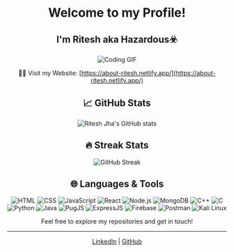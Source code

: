 <div align="center">

# Welcome to my Profile!       
## I'm Ritesh aka Hazardous☣️

![Coding GIF](https://i.redd.it/n8agw6z2smyb1.gif)


🧑‍💻 Visit my Website: [https://about-ritesh.netlify.app/](https://about-ritesh.netlify.app/)

## 📈 GitHub Stats
![Ritesh Jha's GitHub stats](https://github-readme-stats.vercel.app/api?username=RiteshJha912&show_icons=true&hide_title=true&hide=prs&count_private=true&theme=dark)  

## 🔥 Streak Stats
![GitHub Streak](https://github-readme-streak-stats.herokuapp.com/?user=RiteshJha912&theme=dark)


## 🌐 Languages & Tools
![HTML](https://img.shields.io/badge/HTML-5C2D91?style=flat&logo=html5&logoColor=white)
![CSS](https://img.shields.io/badge/CSS-000000?style=flat&logo=css3&logoColor=white)
![JavaScript](https://img.shields.io/badge/JavaScript-F7DF1E?style=flat&logo=javascript&logoColor=black)
![React](https://img.shields.io/badge/React-61DAFB?style=flat&logo=react&logoColor=black)
![Node.js](https://img.shields.io/badge/Node.js-339933?style=flat&logo=node.js&logoColor=white)
![MongoDB](https://img.shields.io/badge/MongoDB-47A248?style=flat&logo=mongodb&logoColor=white)
![C++](https://img.shields.io/badge/C++-00599C?style=flat&logo=cplusplus&logoColor=white)
![C](https://img.shields.io/badge/C-00599C?style=flat&logo=c&logoColor=white)
![Python](https://img.shields.io/badge/Python-3776AB?style=flat&logo=python&logoColor=white)
![Java](https://img.shields.io/badge/Java-007396?style=flat&logo=java&logoColor=white)
![PugJS](https://img.shields.io/badge/PugJS-ff8f00?style=flat&logo=pug&logoColor=white)
![ExpressJS](https://img.shields.io/badge/ExpressJS-000000?style=flat&logo=express&logoColor=white)
![Firebase](https://img.shields.io/badge/Firebase-FFCA28?style=flat&logo=firebase&logoColor=black)
![Postman](https://img.shields.io/badge/Postman-F76935?style=flat&logo=postman&logoColor=white)
![Kali Linux](https://img.shields.io/badge/Kali%20Linux-557C94?style=flat&logo=kali-linux&logoColor=white)

Feel free to explore my repositories and get in touch!

</div>

---

<div align="center">

[LinkedIn](https://www.linkedin.com/in/ritesh-jha-aa490a286/) | [GitHub](https://github.com/RiteshJha912)

</div>
